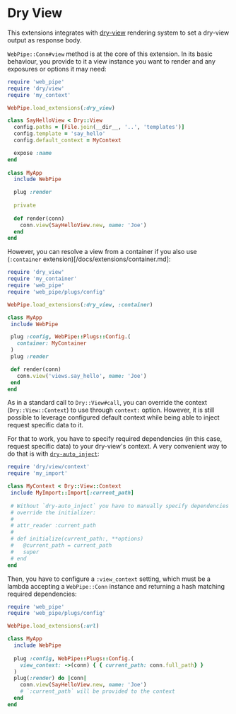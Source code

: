 # Dry View

This extensions integrates with
[dry-view](https://dry-rb.org/gems/dry-view/) rendering system to
set a dry-view output as response body.

`WebPipe::Conn#view` method is at the core of this extension. In its basic
behaviour, you provide to it a view instance you want to render and any
exposures or options it may need:

```ruby
require 'web_pipe'
require 'dry/view'
require 'my_context'

WebPipe.load_extensions(:dry_view)

class SayHelloView < Dry::View
  config.paths = [File.join(__dir__, '..', 'templates')]
  config.template = 'say_hello'
  config.default_context = MyContext

  expose :name
end
    
class MyApp
  include WebPipe

  plug :render
  
  private
  
  def render(conn)
    conn.view(SayHelloView.new, name: 'Joe')
  end
end
```

However, you can resolve a view from a container if you also use (`:container`
extension)[/docs/extensions/container.md]:

```ruby
require 'dry_view'
require 'my_container'
require 'web_pipe'
require 'web_pipe/plugs/config'

WebPipe.load_extensions(:dry_view, :container)

class MyApp
 include WebPipe

 plug :config, WebPipe::Plugs::Config.(
   container: MyContainer
 )
 plug :render

 def render(conn)
   conn.view('views.say_hello', name: 'Joe')
 end
end
```

As in a standard call to `Dry::View#call`, you can override the context
(`Dry::View::Context`) to use through `context:` option. However, it is still
possible to leverage configured default context while being able to inject
request specific data to it.

For that to work, you have to specify required dependencies (in this case,
request specific data) to your dry-view's context. A very convenient way to do
that is with [`dry-auto_inject`](https://dry-rb.org/gems/dry-auto_inject):

```ruby
require 'dry/view/context'
require 'my_import'

class MyContext < Dry::View::Context
 include MyImport::Import[:current_path]
 
 # Without `dry-auto_inject` you have to manually specify dependencies and
 # override the initializer:
 #
 # attr_reader :current_path
 # 
 # def initialize(current_path:, **options)
 #   @current_path = current_path
 #   super
 # end
end
```

Then, you have to configure a `:view_context` setting, which must be a lambda
accepting a `WebPipe::Conn` instance and returning a hash matching required
dependencies:

```ruby
require 'web_pipe'
require 'web_pipe/plugs/config'

WebPipe.load_extensions(:url)

class MyApp
  include WebPipe
  
  plug :config, WebPipe::Plugs::Config.(
    view_context: ->(conn) { { current_path: conn.full_path} }
  )
  plug(:render) do |conn|
    conn.view(SayHelloView.new, name: 'Joe')
    # `:current_path` will be provided to the context
  end
end
```
